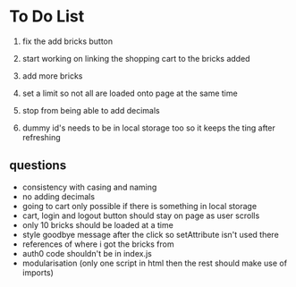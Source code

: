# To Do List

1. fix the add bricks button

2. start working on linking the shopping cart to the bricks added

3. add more bricks

4. set a limit so not all are loaded onto page at the same time

5. stop from being able to add decimals

6. dummy id's needs to be in local storage too so it keeps the ting after refreshing

## questions

* consistency with casing and naming
* no adding decimals
* going to cart only possible if there is something in local storage
* cart, login and logout button should stay on page as user scrolls
* only 10 bricks should be loaded at a time
* style goodbye message after the click so setAttribute isn't used there
* references of where i got the bricks from
* auth0 code shouldn't be in index.js
* modularisation (only one script in html then the rest should make use of imports)